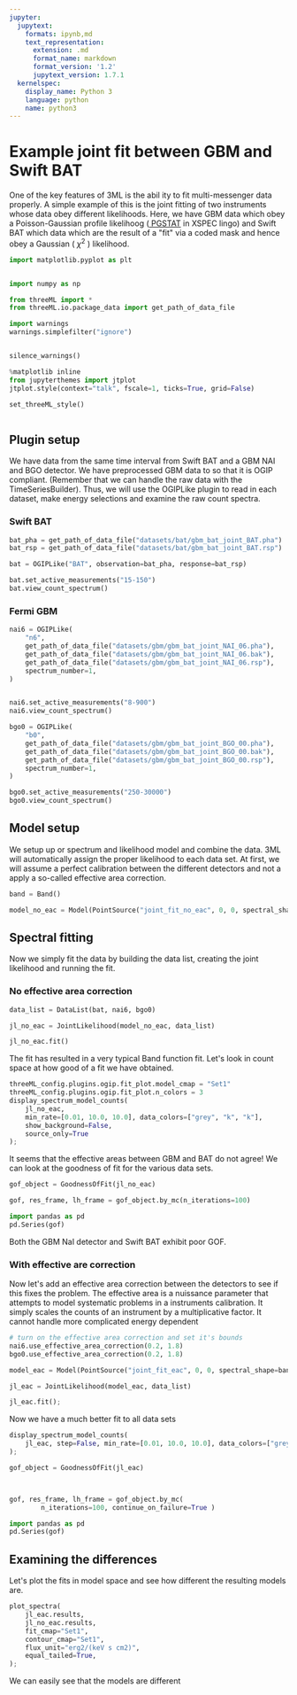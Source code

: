 ```yaml
---
jupyter:
  jupytext:
    formats: ipynb,md
    text_representation:
      extension: .md
      format_name: markdown
      format_version: '1.2'
      jupytext_version: 1.7.1
  kernelspec:
    display_name: Python 3
    language: python
    name: python3
---
```


# Example joint fit between GBM and Swift BAT

One of the key features of 3ML is the abil ity to fit multi-messenger data properly. A simple example of this is the joint fitting of two instruments whose data obey different likelihoods. Here, we have GBM data which obey a Poisson-Gaussian profile likelihoog (<a href=http://heasarc.gsfc.nasa.gov/docs/xanadu/xspec/manual/node293.html> PGSTAT</a> in XSPEC lingo) and Swift BAT which data which are the result of a "fit" via a coded mask and hence obey a Gaussian ( $\chi^2$ ) likelihood.


```python
import matplotlib.pyplot as plt


import numpy as np

from threeML import *
from threeML.io.package_data import get_path_of_data_file

import warnings
warnings.simplefilter("ignore")


silence_warnings()

%matplotlib inline
from jupyterthemes import jtplot
jtplot.style(context="talk", fscale=1, ticks=True, grid=False)

set_threeML_style()



```

## Plugin setup

We have data from the same time interval from Swift BAT and a GBM NAI and BGO detector. We have preprocessed GBM data to so that it is OGIP compliant. (Remember that we can handle the raw data with the TimeSeriesBuilder). Thus, we will use the OGIPLike plugin to read in each dataset, make energy selections and examine the raw count spectra. 



### Swift BAT

```python
bat_pha = get_path_of_data_file("datasets/bat/gbm_bat_joint_BAT.pha")
bat_rsp = get_path_of_data_file("datasets/bat/gbm_bat_joint_BAT.rsp")

bat = OGIPLike("BAT", observation=bat_pha, response=bat_rsp)

bat.set_active_measurements("15-150")
bat.view_count_spectrum()
```

### Fermi GBM

```python
nai6 = OGIPLike(
    "n6",
    get_path_of_data_file("datasets/gbm/gbm_bat_joint_NAI_06.pha"),
    get_path_of_data_file("datasets/gbm/gbm_bat_joint_NAI_06.bak"),
    get_path_of_data_file("datasets/gbm/gbm_bat_joint_NAI_06.rsp"),
    spectrum_number=1,
)


nai6.set_active_measurements("8-900")
nai6.view_count_spectrum()

bgo0 = OGIPLike(
    "b0",
    get_path_of_data_file("datasets/gbm/gbm_bat_joint_BGO_00.pha"),
    get_path_of_data_file("datasets/gbm/gbm_bat_joint_BGO_00.bak"),
    get_path_of_data_file("datasets/gbm/gbm_bat_joint_BGO_00.rsp"),
    spectrum_number=1,
)

bgo0.set_active_measurements("250-30000")
bgo0.view_count_spectrum()
```

## Model setup

We setup up or spectrum and likelihood model and combine the data. 3ML will automatically assign the proper likelihood to each data set. At first, we will assume a perfect calibration between the different detectors and not a apply a so-called effective area correction. 

```python
band = Band()

model_no_eac = Model(PointSource("joint_fit_no_eac", 0, 0, spectral_shape=band))
```

## Spectral fitting

Now we simply fit the data by building the data list, creating the joint likelihood and running the fit.


### No effective area correction

```python
data_list = DataList(bat, nai6, bgo0)

jl_no_eac = JointLikelihood(model_no_eac, data_list)

jl_no_eac.fit()
```

The fit has resulted in a very typical Band function fit. Let's look in count space at how good of a fit we have obtained.


```python
threeML_config.plugins.ogip.fit_plot.model_cmap = "Set1"
threeML_config.plugins.ogip.fit_plot.n_colors = 3
display_spectrum_model_counts(
    jl_no_eac, 
    min_rate=[0.01, 10.0, 10.0], data_colors=["grey", "k", "k"], 
    show_background=False,
    source_only=True
);
```

It seems that the effective areas between GBM and BAT do not agree! We can look at the goodness of fit for the various data sets.

```python
gof_object = GoodnessOfFit(jl_no_eac)

gof, res_frame, lh_frame = gof_object.by_mc(n_iterations=100)
```

```python
import pandas as pd
pd.Series(gof)
```

Both the GBM NaI detector and Swift BAT exhibit poor GOF.


### With effective are correction

Now let's add an effective area correction between the detectors to see if this fixes the problem. The effective area is a nuissance parameter that attempts to model systematic problems in a instruments calibration. It simply scales the counts of an instrument by a multiplicative factor. It cannot handle more complicated energy dependent 

```python
# turn on the effective area correction and set it's bounds
nai6.use_effective_area_correction(0.2, 1.8)
bgo0.use_effective_area_correction(0.2, 1.8)

model_eac = Model(PointSource("joint_fit_eac", 0, 0, spectral_shape=band))

jl_eac = JointLikelihood(model_eac, data_list)

jl_eac.fit();
```

Now we have a much better fit to all data sets

```python tags=["nbsphinx-thumbnail"]
display_spectrum_model_counts(
    jl_eac, step=False, min_rate=[0.01, 10.0, 10.0], data_colors=["grey", "k", "k"]
);
```

```python
gof_object = GoodnessOfFit(jl_eac)



gof, res_frame, lh_frame = gof_object.by_mc(
        n_iterations=100, continue_on_failure=True )
```

```python
import pandas as pd
pd.Series(gof)
```

## Examining the differences

Let's plot the fits in model space and see how different the resulting models are.


```python
plot_spectra(
    jl_eac.results,
    jl_no_eac.results,
    fit_cmap="Set1",
    contour_cmap="Set1",
    flux_unit="erg2/(keV s cm2)",
    equal_tailed=True,
);
```

We can easily see that the models are different 
